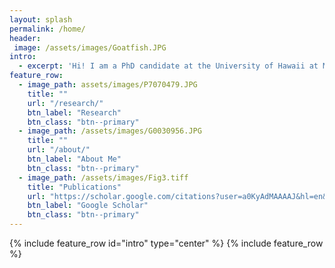 ```yaml
---
layout: splash
permalink: /home/
header:
 image: /assets/images/Goatfish.JPG
intro: 
  - excerpt: 'Hi! I am a PhD candidate at the University of Hawaii at Manoa in the zoology candidate.'
feature_row:
  - image_path: assets/images/P7070479.JPG
    title: ""
    url: "/research/"
    btn_label: "Research"
    btn_class: "btn--primary"
  - image_path: /assets/images/G0030956.JPG
    title: ""
    url: "/about/"
    btn_label: "About Me"
    btn_class: "btn--primary"
  - image_path: /assets/images/Fig3.tiff
    title: "Publications"
    url: "https://scholar.google.com/citations?user=a0KyAdMAAAAJ&hl=en&oi=ao"
    btn_label: "Google Scholar"
    btn_class: "btn--primary"
---
```


{% include feature_row id="intro" type="center" %}
{% include feature_row %}
